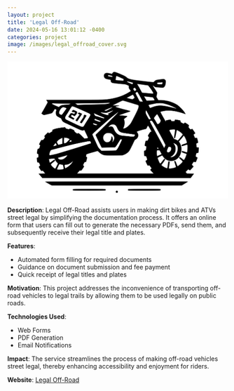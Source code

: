 ```yaml
---
layout: project
title: 'Legal Off-Road'
date: 2024-05-16 13:01:12 -0400
categories: project
image: /images/legal_offroad_cover.svg
---
```


[![Legal Off-Road](/images/legal_offroad_cover.svg)](https://www.legaloffroad.com)

**Description**: Legal Off-Road assists users in making dirt bikes and ATVs street legal by simplifying the documentation process. It offers an online form that users can fill out to generate the necessary PDFs, send them, and subsequently receive their legal title and plates.

**Features**:

- Automated form filling for required documents
- Guidance on document submission and fee payment
- Quick receipt of legal titles and plates

**Motivation**: This project addresses the inconvenience of transporting off-road vehicles to legal trails by allowing them to be used legally on public roads.

**Technologies Used**:

- Web Forms
- PDF Generation
- Email Notifications

**Impact**: The service streamlines the process of making off-road vehicles street legal, thereby enhancing accessibility and enjoyment for riders.

**Website**: [Legal Off-Road](https://www.legaloffroad.com)
